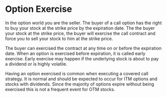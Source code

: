# Option Exercise
In the option world you are the seller.  The buyer of a call option has the right to buy your stock at the strike price by the expiration date.  The the buyer your stock at the strike price, the buyer will exercise the call contract and force you to sell your stock to him at the strike price.

The buyer can exercised the contract at any time on or before the expiration date.  When an option is exercised before expiration, it is called early exercise.  Early exercise may happen if the underlying stock is about to pay a dividend or is highly volatile.

Having an option exercised is common when executing a covered call strategy.  It is normal and should be expected to occur for ITM options and stocks with dividends.  Since the majority of options expire without being exercised this is not a frequent event for OTM stocks.
